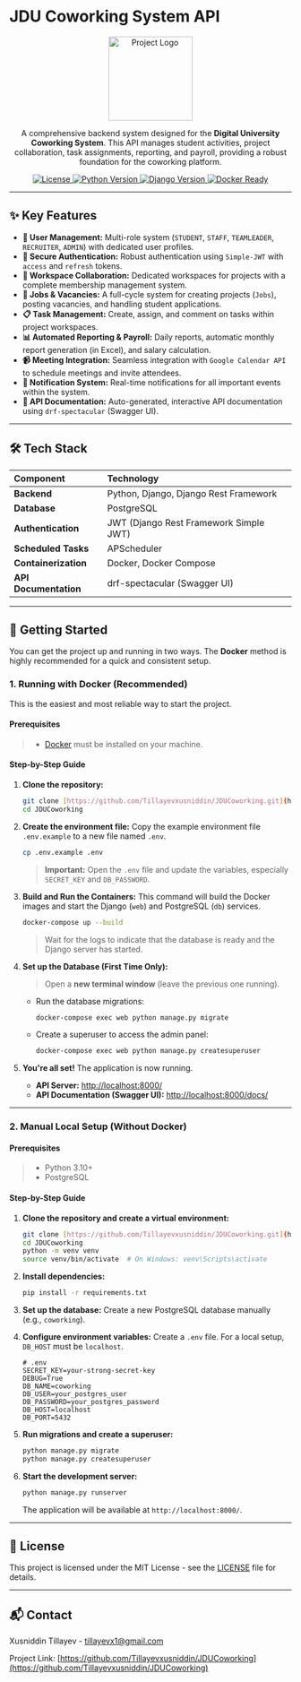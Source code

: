 # JDU Coworking System API

<p align="center">
  <img src="https://i.imgur.com/your-logo-image-url.png" alt="Project Logo" width="150"/>
</p>

<p align="center">
  A comprehensive backend system designed for the <b>Digital University Coworking System</b>. This API manages student activities, project collaboration, task assignments, reporting, and payroll, providing a robust foundation for the coworking platform.
</p>

<p align="center">
  <a href="https://github.com/Tillayevxusniddin/JDUCoworking/blob/main/LICENSE">
    <img src="https://img.shields.io/github/license/Tillayevxusniddin/JDUCoworking?style=for-the-badge" alt="License">
  </a>
  <a href="#">
    <img src="https://img.shields.io/badge/Python-3.11-blue?style=for-the-badge&logo=python" alt="Python Version">
  </a>
  <a href="#">
    <img src="https://img.shields.io/badge/Django-5.2-green?style=for-the-badge&logo=django" alt="Django Version">
  </a>
  <a href="#">
    <img src="https://img.shields.io/badge/Docker-Ready-blueviolet?style=for-the-badge&logo=docker" alt="Docker Ready">
  </a>
</p>

---

## ✨ Key Features

* **👥 User Management:** Multi-role system (`STUDENT`, `STAFF`, `TEAMLEADER`, `RECRUITER`, `ADMIN`) with dedicated user profiles.
* **🔐 Secure Authentication:** Robust authentication using `Simple-JWT` with `access` and `refresh` tokens.
* **🏢 Workspace Collaboration:** Dedicated workspaces for projects with a complete membership management system.
* **💼 Jobs & Vacancies:** A full-cycle system for creating projects (`Jobs`), posting vacancies, and handling student applications.
* **📋 Task Management:** Create, assign, and comment on tasks within project workspaces.
* **📊 Automated Reporting & Payroll:** Daily reports, automatic monthly report generation (in Excel), and salary calculation.
* **📹 Meeting Integration:** Seamless integration with `Google Calendar API` to schedule meetings and invite attendees.
* **🔔 Notification System:** Real-time notifications for all important events within the system.
* **📄 API Documentation:** Auto-generated, interactive API documentation using `drf-spectacular` (Swagger UI).

---

## 🛠️ Tech Stack

| Component | Technology |
| :--- | :--- |
| **Backend** | Python, Django, Django Rest Framework |
| **Database** | PostgreSQL |
| **Authentication** | JWT (Django Rest Framework Simple JWT) |
| **Scheduled Tasks** | APScheduler |
| **Containerization** | Docker, Docker Compose |
| **API Documentation** | drf-spectacular (Swagger UI) |

---

## 🚀 Getting Started

You can get the project up and running in two ways. The **Docker** method is highly recommended for a quick and consistent setup.

### 1. Running with Docker (Recommended)

This is the easiest and most reliable way to start the project.

#### **Prerequisites**
> * [Docker](https://www.docker.com/products/docker-desktop/) must be installed on your machine.

#### **Step-by-Step Guide**

1.  **Clone the repository:**
    ```bash
    git clone [https://github.com/Tillayevxusniddin/JDUCoworking.git](https://github.com/Tillayevxusniddin/JDUCoworking.git)
    cd JDUCoworking
    ```

2.  **Create the environment file:**
    Copy the example environment file `.env.example` to a new file named `.env`.
    ```bash
    cp .env.example .env
    ```
    > **Important:** Open the `.env` file and update the variables, especially `SECRET_KEY` and `DB_PASSWORD`.

3.  **Build and Run the Containers:**
    This command will build the Docker images and start the Django (`web`) and PostgreSQL (`db`) services.
    ```bash
    docker-compose up --build
    ```
    > Wait for the logs to indicate that the database is ready and the Django server has started.

4.  **Set up the Database (First Time Only):**
    > Open a **new terminal window** (leave the previous one running).

    * Run the database migrations:
        ```bash
        docker-compose exec web python manage.py migrate
        ```
    * Create a superuser to access the admin panel:
        ```bash
        docker-compose exec web python manage.py createsuperuser
        ```

5.  **You're all set!**
    The application is now running.
    * **API Server:** [http://localhost:8000/](http://localhost:8000/)
    * **API Documentation (Swagger UI):** [http://localhost:8000/docs/](http://localhost:8000/docs/)

---

### 2. Manual Local Setup (Without Docker)

#### **Prerequisites**
> * Python 3.10+
> * PostgreSQL

#### **Step-by-Step Guide**

1.  **Clone the repository and create a virtual environment:**
    ```bash
    git clone [https://github.com/Tillayevxusniddin/JDUCoworking.git](https://github.com/Tillayevxusniddin/JDUCoworking.git)
    cd JDUCoworking
    python -m venv venv
    source venv/bin/activate  # On Windows: venv\Scripts\activate
    ```

2.  **Install dependencies:**
    ```bash
    pip install -r requirements.txt
    ```

3.  **Set up the database:**
    Create a new PostgreSQL database manually (e.g., `coworking`).

4.  **Configure environment variables:**
    Create a `.env` file. For a local setup, `DB_HOST` must be `localhost`.
    ```dotenv
    # .env
    SECRET_KEY=your-strong-secret-key
    DEBUG=True
    DB_NAME=coworking
    DB_USER=your_postgres_user
    DB_PASSWORD=your_postgres_password
    DB_HOST=localhost
    DB_PORT=5432
    ```

5.  **Run migrations and create a superuser:**
    ```bash
    python manage.py migrate
    python manage.py createsuperuser
    ```

6.  **Start the development server:**
    ```bash
    python manage.py runserver
    ```
    The application will be available at `http://localhost:8000/`.

---

## 📄 License

This project is licensed under the MIT License - see the [LICENSE](https://github.com/Tillayevxusniddin/JDUCoworking/blob/main/LICENSE) file for details.

---

## 📬 Contact

Xusniddin Tillayev - [tillayevx1@gmail.com](mailto:tillayevx1@gmail.com)

Project Link: [https://github.com/Tillayevxusniddin/JDUCoworking](https://github.com/Tillayevxusniddin/JDUCoworking)
